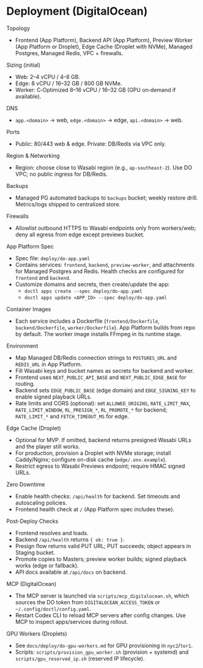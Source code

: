 # Deployment (DigitalOcean)

Topology
- Frontend (App Platform), Backend API (App Platform), Preview Worker (App Platform or Droplet), Edge Cache (Droplet with NVMe), Managed Postgres, Managed Redis, VPC + firewalls.

Sizing (initial)
- Web: 2–4 vCPU / 4–8 GB.
- Edge: 8 vCPU / 16–32 GB / 800 GB NVMe.
- Worker: C‑Optimized 8–16 vCPU / 16–32 GB (GPU on‑demand if available).

DNS
- `app.<domain>` → web, `edge.<domain>` → edge, `api.<domain>` → web.

Ports
- Public: 80/443 web & edge. Private: DB/Redis via VPC only.

Region & Networking
- Region: choose close to Wasabi region (e.g., `ap-southeast-2`). Use DO VPC; no public ingress for DB/Redis.

Backups
- Managed PG automated backups to `backups` bucket; weekly restore drill. Metrics/logs shipped to centralized store.

Firewalls
- Allowlist outbound HTTPS to Wasabi endpoints only from workers/web; deny all egress from edge except previews bucket.

App Platform Spec
- Spec file: `deploy/do-app.yaml`
- Contains services: `frontend`, `backend`, `preview-worker`, and attachments for Managed Postgres and Redis. Health checks are configured for `frontend` and `backend`.
- Customize domains and secrets, then create/update the app:
  - `doctl apps create --spec deploy/do-app.yaml`
  - `doctl apps update <APP_ID> --spec deploy/do-app.yaml`

Container Images
- Each service includes a Dockerfile (`frontend/Dockerfile`, `backend/Dockerfile`, `worker/Dockerfile`). App Platform builds from repo by default. The worker image installs FFmpeg in its runtime stage.

Environment
- Map Managed DB/Redis connection strings to `POSTGRES_URL` and `REDIS_URL` in App Platform.
- Fill Wasabi keys and bucket names as secrets for backend and worker.
- Frontend uses `NEXT_PUBLIC_API_BASE` and `NEXT_PUBLIC_EDGE_BASE` for routing.
- Backend sets `EDGE_PUBLIC_BASE` (edge domain) and `EDGE_SIGNING_KEY` to enable signed playback URLs.
- Rate limits and CORS (optional): set `ALLOWED_ORIGINS`, `RATE_LIMIT_MAX`, `RATE_LIMIT_WINDOW`, `RL_PRESIGN_*`, `RL_PROMOTE_*` for backend; `RATE_LIMIT_*` and `FETCH_TIMEOUT_MS` for edge.

Edge Cache (Droplet)
- Optional for MVP. If omitted, backend returns presigned Wasabi URLs and the player still works.
- For production, provision a Droplet with NVMe storage; install Caddy/Nginx; configure on-disk cache (`edge/.env.example`).
- Restrict egress to Wasabi Previews endpoint; require HMAC signed URLs.

Zero Downtime
- Enable health checks: `/api/health` for backend. Set timeouts and autoscaling policies.
 - Frontend health check at `/` (App Platform spec includes these).

Post-Deploy Checks
- Frontend resolves and loads.
- Backend `/api/health` returns `{ ok: true }`.
- Presign flow returns valid PUT URL; PUT succeeds; object appears in Staging bucket.
- Promote copies to Masters; preview worker builds; signed playback works (edge or fallback).
- API docs available at `/api/docs` on backend.

MCP (DigitalOcean)
- The MCP server is launched via `scripts/mcp_digitalocean.sh`, which sources the DO token from `DIGITALOCEAN_ACCESS_TOKEN` or `~/.config/doctl/config.yaml`.
- Restart Codex CLI to reload MCP servers after config changes. Use MCP to inspect apps/services during rollout.

GPU Workers (Droplets)
- See `docs/deploy/do-gpu-workers.md` for GPU provisioning in `nyc2`/`tor1`.
- Scripts: `scripts/provision_gpu_worker.sh` (provision + systemd) and `scripts/gpu_reserved_ip.sh` (reserved IP lifecycle).
